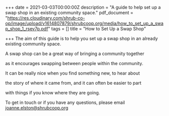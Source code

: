 +++
date = 2021-03-03T00:00:00Z
description = "A guide to help set up a swap shop in an existing community space."
pdf_document = "https://res.cloudinary.com/shrub-co-op/image/upload/v1614807879/shrubcoop.org/media/how_to_set_up_a_swap_shop_1_rsev7p.pdf"
tags = []
title = "How to Set Up a Swap Shop"

+++
The aim of this guide is to help you set up a swap shop in an already existing community space. 

A swap shop can be a great way of bringing a community together

as it encourages swapping between people within the community.

It can be really nice when you find something new, to hear about

the story of where it came from, and it can often be easier to part

with things if you know where they are going.

To get in touch or if you have any questions, please email [joanne.elston@shrubcoop.org](mailto:joanne.elston@shrubcoop.org)